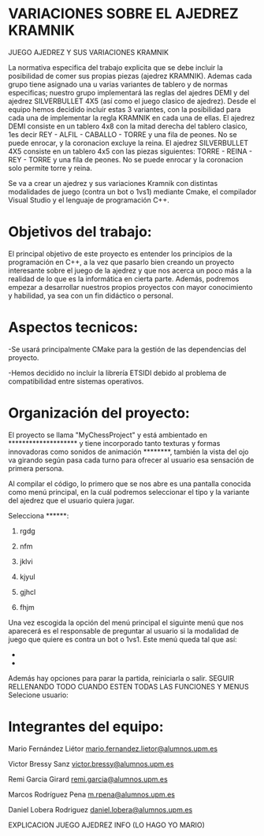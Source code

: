 # VARIACIONES SOBRE EL AJEDREZ KRAMNIK

JUEGO AJEDREZ Y SUS VARIACIONES KRAMNIK

La normativa especifica del trabajo explicita que se debe incluir la posibilidad de comer sus propias piezas (ajedrez KRAMNIK). Ademas cada grupo tiene asignado una u varias variantes de tablero y de normas especificas; nuestro grupo implementará las reglas del ajedres DEMI y del ajedrez SILVERBULLET 4X5 (así como el juego clasico de ajedrez). Desde el equipo hemos decidido incluir estas 3 variantes, con la posibilidad para cada una de implementar la regla KRAMNIK en cada una de ellas. 
El ajedrez DEMI consiste en un tablero 4x8 con la mitad derecha del tablero clasico, 1es decir REY - ALFIL - CABALLO - TORRE y una fila de peones. No se puede enrocar, y la coronacion excluye la reina.
El ajedrez SILVERBULLET 4X5 consiste en un tablero 4x5 con las piezas siguientes: TORRE - REINA - REY - TORRE  y una fila de peones. No se puede enrocar y la coronacion solo permite torre y reina.


Se va a crear un ajedrez y sus variaciones Kramnik con distintas modalidades de juego (contra un bot o 1vs1) mediante Cmake, el compilador Visual Studio y el lenguaje de programación C++. 

# Objetivos del trabajo:

El principal objetivo de este proyecto es entender los principios de la programación en C++, a la vez que pasarlo bien creando un proyecto interesante sobre el juego de la ajedrez y que nos acerca un poco más a la realidad de lo que es la informática en cierta parte. Además, podremos empezar a desarrollar nuestros propios proyectos con mayor conocimiento y habilidad, ya sea con un fin didáctico o personal.


# Aspectos tecnicos:

-Se usará principalmente CMake para la gestión de las dependencias del proyecto.

-Hemos decidido no incluir la librería ETSIDI debido al problema de compatibilidad entre sistemas operativos.

# Organización del proyecto:

El proyecto se llama "MyChessProject" y está ambientado en ******************** y tiene incorporado tanto texturas y formas innovadoras como sonidos de animación ********, también la vista del ojo va girando según pasa cada turno para ofrecer al usuario esa sensación de primera persona.


Al compilar el código, lo primero que se nos abre es una pantalla conocida como menú principal, en la cuál podremos seleccionar el tipo y la variante del ajedrez que el usuario quiera jugar. 

Selecciona ******:

1. rgdg

2. nfm

3. jklvi

4. kjyul

5. gjhcl

6. fhjm


Una vez escogida la opción del menú principal el siguinte menú que nos aparecerá es el responsable de preguntar al usuario si la modalidad de juego que quiere es contra un bot o 1vs1. Este menú queda tal que así:

-
-


Además hay opciones para parar la partida, reiniciarla o salir.
SEGUIR RELLENANDO TODO CUANDO ESTEN TODAS LAS FUNCIONES Y MENUS
Selecione usuario:






# Integrantes del equipo:

Mario Fernández Liétor    mario.fernandez.lietor@alumnos.upm.es

Victor Bressy Sanz        victor.bressy@alumnos.upm.es

Remi Garcia Girard        remi.garcia@alumnos.upm.es

Marcos Rodríguez Pena     m.rpena@alumnos.upm.es

Daniel Lobera Rodriguez   daniel.lobera@alumnos.upm.es

EXPLICACION JUEGO AJEDREZ INFO (LO HAGO YO MARIO)
